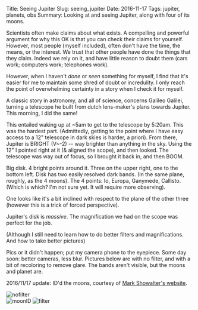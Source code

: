 Title: Seeing Jupiter
Slug: seeing_jupiter
Date: 2016-11-17
Tags: jupiter, planets, obs
Summary: Looking at and seeing Jupiter, along with four of its moons.

Scientists often make claims about what exists.
A compelling and powerful argument for why this OK is that you can check
their claims for yourself. 
However, most people (myself included), often don't have the time, the 
means, or the interest. 
We trust that other people have done the things that they
claim. 
Indeed we rely on it, and have little reason to doubt them (cars work;
computers work; telephones work).

However, when I haven't _done_ or _seen_ something for myself, I find that it's
easier for me to maintain some shred of doubt or incredulity. I only reach the
point of overwhelming certainty in a story when I check it for myself.

A classic story in astronomy, and all of science, concerns Galileo Galilei, turning a 
telescope he built from dutch lens-maker's plans towards Jupiter.
This morning, I did the same!

This entailed waking up at ~5am to get to the telescope by 5:20am. This was the
hardest part. (Admittedly, getting to the point where I have easy access to a
12"
telescope in dark skies is harder, a priori).
From there, Jupiter is BRIGHT (V~-2) -- way brighter than anything in the sky.
Using the 12" I pointed right at it (& aligned the scope), and then looked. The
telescope was way out of focus, so I brought it back in, and then BOOM.

Big disk. 4 bright points around it. Three on the upper right, one to the
bottom left. Disk has two easily resolved dark bands. (In the same plane,
roughly, as the 4 moons).
The 4 points: Io, Europa, Ganymede, Callisto. (Which is which? I'm not sure
yet. It will require more observing).

One looks like it's a bit inclined with respect to the plane of the other
three (however this is a trick of forced perspective). 

Jupiter's disk is _massive_. The magnification we had on the scope was perfect
for the job.

(Although I still need to learn how to do better filters and
magnifications. And how to take better pictures) 

Pics or it didn't happen; put my camera phone to the eyepiece. Some day soon:
better cameras, less blur.
Pictures below are with no filter, and with a bit of recoloring to remove glare.
The bands aren't visible, but the moons and planet are.

2016/11/17 update:
ID'd the moons, courtesy of [Mark Showalter's
website](http://pds-rings.seti.org/tools/viewer2_jup.html).


![nofilter]({attach}/blog/images/jupiter_nofilter.png)  
![moonID]({attach}/blog/images/moon_ID.png)
![filter]({attach}/blog/images/jupiter_filter.png)  


